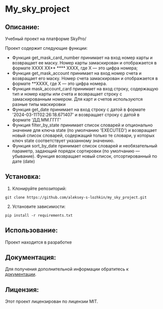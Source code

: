 # My_sky_project

## Описание:

Учебный проект на платформе SkyPro/

Проект содержит следующие функции:
- Функция get_mask_card_number принимает на вход номер карты и возвращает ее маску. Номер карты замаскирован и 
  отображается в формате XXXX XX** **** XXXX, где X — это цифра номера;
- Функция get_mask_account принимает на вход номер счета и возвращает его маску. Номер счета замаскирован и 
  отображается в формате **XXXX, где X — это цифра номера.
- Функция mask_account_card принимает на вход строку, содержащую тип и номер карты или счета и возвращает строку
  с замаскированным номером. Для карт и счетов используются разные типы маскировки
- Функция get_date принимает на вход строку с датой в формате '2024-03-11T02:26:18.671407'
  и возвращает строку с датой в формате 'ДД.ММ.ГГГГ'
- Функция filter_by_state принимает список словарей и опционально значение для ключа state (по умолчанию 'EXECUTED') и 
  возвращает новый список словарей, содержащий только те словари, у которых ключ state соответствует указанному значению.
- Функция sort_by_date принимает список словарей и необязательный параметр, задающий порядок сортировки (по умолчанию —
  убывание). Функция возвращает новый список, отсортированный по дате (date)

## Установка:

1. Клонируйте репозиторий:
```
git clone https://github.com/aleksey-s-lozhkin/my_sky_project.git
```
2. Установите зависимости:
```
pip install -r requirements.txt
```
## Использование:

Проект находится в разработке

## Документация:

Для получения дополнительной информации обратитесь к [документации](README.md).

## Лицензия:

Этот проект лицензирован по лицензии MIT.

